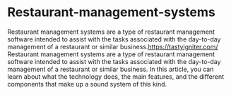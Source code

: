 # Restaurant-management-systems
Restaurant management systems are a type of restaurant management software intended to assist with the tasks associated with the day-to-day management of a restaurant or similar business.https://tastyigniter.com/
Restaurant management systems are a type of restaurant management software intended to assist with the tasks associated with the day-to-day management of a restaurant or similar business. In this article, you can learn about what the technology does, the main features, and the different components that make up a sound system of this kind.
